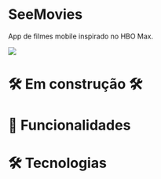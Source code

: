 # SeeMovies
App de filmes mobile inspirado no HBO Max.

<a href="#" target="_blank">
  <img src="https://user-images.githubusercontent.com/103120313/217963130-e0ed7c24-3fa1-4ef8-b0b6-49d8ad019809.png"></img>
</a>

# 🛠️ Em construção 🛠️

# 📲 Funcionalidades

# 🛠️ Tecnologias



